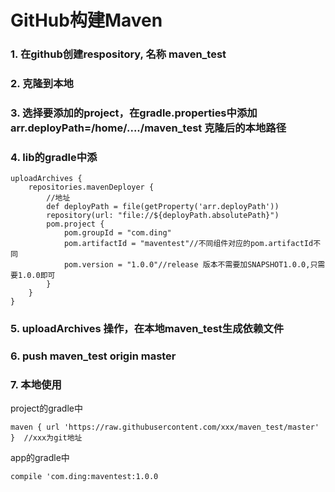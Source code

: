 # GitHub构建Maven

### 1. 在github创建respository, 名称 maven_test

### 2. 克隆到本地

### 3. 选择要添加的project，在gradle.properties中添加    arr.deployPath=/home/..../maven_test 克隆后的本地路径

### 4. lib的gradle中添

```
uploadArchives {
    repositories.mavenDeployer {
        //地址
        def deployPath = file(getProperty('arr.deployPath'))
        repository(url: "file://${deployPath.absolutePath}")
        pom.project {
            pom.groupId = "com.ding"
            pom.artifactId = "maventest"//不同组件对应的pom.artifactId不同
            pom.version = "1.0.0"//release 版本不需要加SNAPSHOT1.0.0,只需要1.0.0即可
        }
    }
}
```

### 5. uploadArchives 操作，在本地maven_test生成依赖文件

### 6. push maven_test origin master


### 7. 本地使用

project的gradle中
```
maven { url 'https://raw.githubusercontent.com/xxx/maven_test/master' }  //xxx为git地址

```

app的gradle中
```
compile 'com.ding:maventest:1.0.0
```